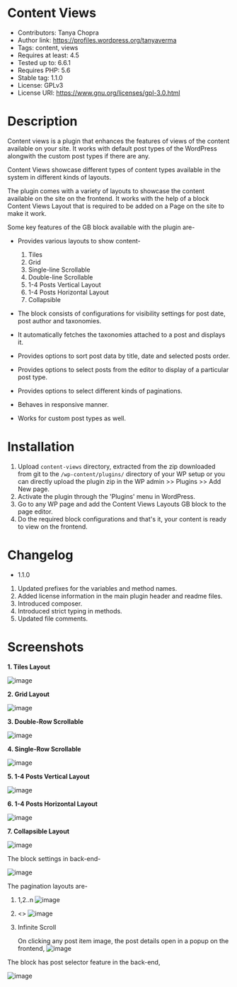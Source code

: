 # Content Views

* Contributors: Tanya Chopra
* Author link: https://profiles.wordpress.org/tanyaverma
* Tags: content, views
* Requires at least: 4.5
* Tested up to: 6.6.1
* Requires PHP: 5.6
* Stable tag: 1.1.0
* License: GPLv3
* License URI: https://www.gnu.org/licenses/gpl-3.0.html

# Description

Content views is a plugin that enhances the features of views of the content available on your site. It works with default post types of the WordPress alongwith the custom post types if there are any.

Content Views showcase different types of content types available in the system in different kinds of layouts.

The plugin comes with a variety of layouts to showcase the content available on the site on the frontend. It works with the help of a block Content Views Layout that is required to be added on a Page on the site to make it work.

Some key features of the GB block available with the plugin are-

* Provides various layouts to show content-
    1. Tiles
    2. Grid
    3. Single-line Scrollable
    4. Double-line Scrollable
    5. 1-4 Posts Vertical Layout
    6. 1-4 Posts Horizontal Layout
    7. Collapsible

* The block consists of configurations for visibility settings for post date, post author and taxonomies.

* It automatically fetches the taxonomies attached to a post and displays it.

* Provides options to sort post data by title, date and selected posts order.

* Provides options to select posts from the editor to display of a particular post type.

* Provides options to select different kinds of paginations.

* Behaves in responsive manner.

* Works for custom post types as well.
   
# Installation

1. Upload `content-views` directory, extracted from the zip downloaded from git to the `/wp-content/plugins/` directory of your WP setup or you can directly upload the plugin zip in the WP admin >> Plugins >> Add New page.
2. Activate the plugin through the 'Plugins' menu in WordPress.
3. Go to any WP page and add the Content Views Layouts GB block to the page editor.
4. Do the required block configurations and that's it, your content is ready to view on the frontend.

# Changelog

* 1.1.0

1. Updated prefixes for the variables and method names.
2. Added license information in the main plugin header and readme files.
3. Introduced composer.
4. Introduced strict typing in methods.
5. Updated file comments.

# Screenshots

**1. Tiles Layout**

![image](https://github.com/tanyaverma21/content-views/assets/37866476/4341880e-24ba-4d59-a85b-ae36754eae4c)

**2. Grid Layout**

![image](https://github.com/tanyaverma21/content-views/assets/37866476/d7fad9a1-1e51-43fd-9393-5796911d9064)

**3. Double-Row Scrollable**
   
![image](https://github.com/tanyaverma21/content-views/assets/37866476/ebdd33d2-bb05-4e9f-ae89-7a70b9449e21)

**4. Single-Row Scrollable**

![image](https://github.com/tanyaverma21/content-views/assets/37866476/77f2dcb2-a38b-4ab8-bca8-b1a2d4617b49)

**5. 1-4 Posts Vertical Layout**
   
   ![image](https://github.com/tanyaverma21/content-views/assets/37866476/1ffa1285-8f79-4d19-a12d-c7a720f4c1fc)

**6. 1-4 Posts Horizontal Layout**

![image](https://github.com/tanyaverma21/content-views/assets/37866476/f07dfea9-ca2b-4e26-b566-6c33a36e2b76)

**7. Collapsible Layout**

![image](https://github.com/tanyaverma21/content-views/assets/37866476/f3b79e99-5d19-4657-946d-73ef244b017a)

The block settings in back-end-

![image](https://github.com/tanyaverma21/content-views/assets/37866476/547eb6bb-eb97-4f32-9afe-59b7c87cf502)

The pagination layouts are-

1. 1,2..n
   ![image](https://github.com/tanyaverma21/content-views/assets/37866476/baf80a95-4ebc-453e-a083-809b23f36c5a)

2. <<Prev Next>>
   ![image](https://github.com/tanyaverma21/content-views/assets/37866476/a2a45471-dcff-4777-9915-cd1d9c63fd9c)

3. Infinite Scroll

   On clicking any post item image, the post details open in a popup on the frontend,
   ![image](https://github.com/tanyaverma21/content-views/assets/37866476/6d7802e8-16a3-48a3-ba8e-c16430372ded)

The block has post selector feature in the back-end,

![image](https://github.com/tanyaverma21/content-views/assets/37866476/72c4c6fa-0334-4d6a-8526-86782962aee5)
